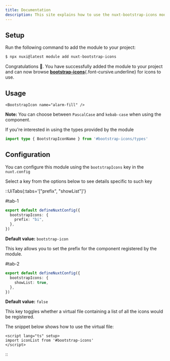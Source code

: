```yaml
---
title: Documentation
description: This site explains how to use the nuxt-bootstrap-icons module.
---
```


## Setup

Run the following command to add the module to your project:

```bash [>_]
$ npx nuxi@latest module add nuxt-bootstrap-icons
```

Congratulations 🎉. You have successfully added the module to your project and can now browse [**bootstrap-icons**](https://icons.getbootstrap.com){.font-cursive.underline} for icons to use.

## Usage

```vue [YourComponent]
<BootstrapIcon name="alarm-fill" />
```

**Note:** You can choose between `PascalCase` and `kebab-case` when using the component.

If you're interested in using the types provided by the module

```ts
import type { BootstrapIconName } from '#bootstrap-icons/types'
```

## Configuration

You can configure this module using the `bootstrapIcons` key in the `nuxt.config`

Select a key from the options below to see details specific to such key

::UiTabs{:tabs='["prefix", "showList"]'}

#tab-1
```ts [nuxt.config]
export default defineNuxtConfig({
  bootstrapIcons: {
    prefix: "bi",
  },
})
```

**Default value:** `bootstrap-icon`

This key allows you to set the prefix for the component registered by the module.

#tab-2
```ts [nuxt.config]
export default defineNuxtConfig({
  bootstrapIcons: {
    showList: true,
  },
})
```

**Default value:** `false`

This key toggles whether a virtual file containing a list of all the icons would be registered.

The snippet below shows how to use the virtual file:

```vue
<script lang="ts" setup>
import iconList from '#bootstrap-icons'
</script>
```
::
